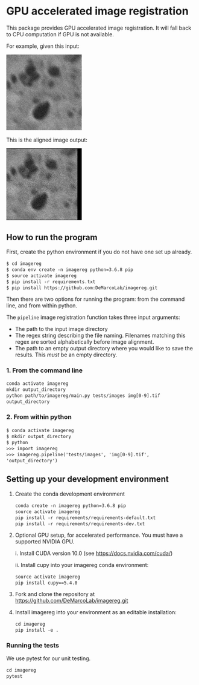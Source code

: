 # GPU accelerated image registration

This package provides GPU accelerated image registration. It will fall back to CPU computation if GPU is not available.

For example, given this input:

<img src="docs/animations/original_images.gif" width="200">

This is the aligned image output:

<img src="docs/animations/output_images.gif" width="200">


## How to run the program
First, create the python environment if you do not have one set up already.
```
$ cd imagereg
$ conda env create -n imagereg python=3.6.8 pip
$ source activate imagereg
$ pip install -r requirements.txt
$ pip install https://github.com:DeMarcoLab/imagereg.git
```


Then there are two options for running the program: from the command line, and from within python.

The `pipeline` image registration function takes three input arguments:
* The path to the input image directory
* The regex string describing the file naming. Filenames matching this regex are sorted alphabetically before image alignment.
* The path to an empty output directory where you would like to save the results. This *must* be an empty directory.

### 1. From the command line
```
conda activate imagereg
mkdir output_directory
python path/to/imagereg/main.py tests/images img[0-9].tif output_directory
```

### 2. From within python

```
$ conda activate imagereg
$ mkdir output_directory
$ python
>>> import imagereg
>>> imagereg.pipeline('tests/images', 'img[0-9].tif', 'output_directory')
```

## Setting up your development environment

1. Create the conda development environment

    ```
    conda create -n imagereg python=3.6.8 pip
    source activate imagereg
    pip install -r requirements/requirements-default.txt
    pip install -r requirements/requirements-dev.txt
    ```

2. Optional GPU setup, for accelerated performance. You must have a supported NVIDIA GPU.

    i. Install CUDA version 10.0 (see <https://docs.nvidia.com/cuda/>)
    
    ii. Install cupy into your imagereg conda environment:
    ```
    source activate imagereg
    pip install cupy==5.4.0
    ```

3. Fork and clone the repository at https://github.com/DeMarcoLab/imagereg.git

4. Install imagereg into your environment as an editable installation:
    ```
    cd imagereg
    pip install -e .
    ```

### Running the tests

We use pytest for our unit testing.

```
cd imagereg
pytest
```
